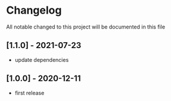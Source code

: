 # Changelog
All notable changed to this project will be documented in this file

## [1.1.0] - 2021-07-23
- update dependencies

## [1.0.0] - 2020-12-11
- first release